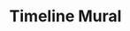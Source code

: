 ---
pid: CH806
title: Timeline Mural
location_transcription: Northern Liberties or Any neighborhood
zipcode: '19123'
outside_phl: 
neighborhood: Northern Liberties,Loft District
age: '23'
age_range: 20-29
instagram: 
image_file_name: CH_806.jpg
proposal_transcription: A timeline mural depicting how the same location has changed
  over time, highlighting the cultural groups that made the community
topic: Environment,History,Philadelphia,Race Ethnicity
topic_summary: 0, 0, 0, 0
type: 2D,Mural,Image
keywords_other: timeline, diversity, community
credit: 
image_labels: 
twitter: 
facebook: 
permalink: "/monuments/ch806/"
layout: item-page
---